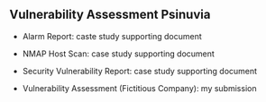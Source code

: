 <h2>Vulnerability Assessment Psinuvia</h2>


<p>
  
- Alarm Report: caste study supporting document
  
- NMAP Host Scan: case study supporting document
  
- Security Vulnerability Report: case study supporting document
  
- Vulnerability Assessment (Fictitious Company): my submission </p>

